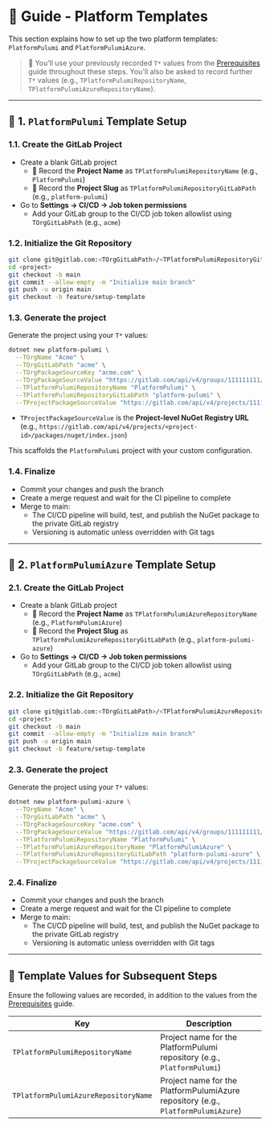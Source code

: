 # 📘 Guide - Platform Templates

This section explains how to set up the two platform templates: `PlatformPulumi` and `PlatformPulumiAzure`.

> 📝 You’ll use your previously recorded `T*` values from the [Prerequisites](../../GUIDE_PREREQUISITES.md) guide throughout these steps.
> You'll also be asked to record further `T*` values (e.g., `TPlatformPulumiRepositoryName`, `TPlatformPulumiAzureRepositoryName`).

---

## 📂 1. `PlatformPulumi` Template Setup

### 1.1. Create the GitLab Project

- Create a blank GitLab project
  - 📝 Record the **Project Name** as `TPlatformPulumiRepositoryName` (e.g., `PlatformPulumi`)
  - 📝 Record the **Project Slug** as `TPlatformPulumiRepositoryGitLabPath` (e.g., `platform-pulumi`)
- Go to **Settings → CI/CD → Job token permissions**
  - Add your GitLab group to the CI/CD job token allowlist using `TOrgGitLabPath` (e.g., `acme`)

### 1.2. Initialize the Git Repository

```bash
git clone git@gitlab.com:<TOrgGitLabPath>/<TPlatformPulumiRepositoryGitLabPath>.git
cd <project>
git checkout -b main
git commit --allow-empty -m "Initialize main branch"
git push -u origin main
git checkout -b feature/setup-template
```

### 1.3. Generate the project

Generate the project using your `T*` values:

```bash
dotnet new platform-pulumi \
  --TOrgName "Acme" \
  --TOrgGitLabPath "acme" \
  --TOrgPackageSourceKey "acme.com" \
  --TOrgPackageSourceValue "https://gitlab.com/api/v4/groups/111111111/-/packages/nuget/index.json" \
  --TPlatformPulumiRepositoryName "PlatformPulumi" \
  --TPlatformPulumiRepositoryGitLabPath "platform-pulumi" \
  --TProjectPackageSourceValue "https://gitlab.com/api/v4/projects/111111112/packages/nuget/index.json"
```

- `TProjectPackageSourceValue` is the **Project-level NuGet Registry URL**  
  (e.g., `https://gitlab.com/api/v4/projects/<project-id>/packages/nuget/index.json`)

This scaffolds the `PlatformPulumi` project with your custom configuration.

### 1.4. Finalize

- Commit your changes and push the branch
- Create a merge request and wait for the CI pipeline to complete
- Merge to main:
  - The CI/CD pipeline will build, test, and publish the NuGet package to the private GitLab registry
  - Versioning is automatic unless overridden with Git tags

---

## 📂 2. `PlatformPulumiAzure` Template Setup

### 2.1. Create the GitLab Project

- Create a blank GitLab project
  - 📝 Record the **Project Name** as `TPlatformPulumiAzureRepositoryName` (e.g., `PlatformPulumiAzure`)
  - 📝 Record the **Project Slug** as `TPlatformPulumiAzureRepositoryGitLabPath` (e.g., `platform-pulumi-azure`)
- Go to **Settings → CI/CD → Job token permissions**
  - Add your GitLab group to the CI/CD job token allowlist using `TOrgGitLabPath` (e.g., `acme`)

### 2.2. Initialize the Git Repository

```bash
git clone git@gitlab.com:<TOrgGitLabPath>/<TPlatformPulumiAzureRepositoryGitLabPath>.git
cd <project>
git checkout -b main
git commit --allow-empty -m "Initialize main branch"
git push -u origin main
git checkout -b feature/setup-template
```

### 2.3. Generate the project

Generate the project using your `T*` values:

```bash
dotnet new platform-pulumi-azure \
  --TOrgName "Acme" \
  --TOrgGitLabPath "acme" \
  --TOrgPackageSourceKey "acme.com" \
  --TOrgPackageSourceValue "https://gitlab.com/api/v4/groups/111111111/-/packages/nuget/index.json" \
  --TPlatformPulumiRepositoryName "PlatformPulumi" \
  --TPlatformPulumiAzureRepositoryName "PlatformPulumiAzure" \
  --TPlatformPulumiAzureRepositoryGitLabPath "platform-pulumi-azure" \
  --TProjectPackageSourceValue "https://gitlab.com/api/v4/projects/111111113/packages/nuget/index.json"
```

### 2.4. Finalize

- Commit your changes and push the branch
- Create a merge request and wait for the CI pipeline to complete
- Merge to main:
  - The CI/CD pipeline will build, test, and publish the NuGet package to the private GitLab registry
  - Versioning is automatic unless overridden with Git tags

---

## 📝 Template Values for Subsequent Steps

Ensure the following values are recorded, in addition to the values from the [Prerequisites](../../GUIDE_PREREQUISITES.md) guide. 

| Key                                      | Description                                                                       |
|------------------------------------------|-----------------------------------------------------------------------------------|
| `TPlatformPulumiRepositoryName`          | Project name for the PlatformPulumi repository (e.g., `PlatformPulumi`)           |
| `TPlatformPulumiAzureRepositoryName`     | Project name for the PlatformPulumiAzure repository (e.g., `PlatformPulumiAzure`) |